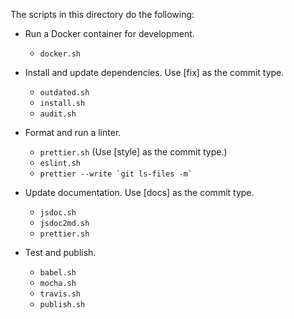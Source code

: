 The scripts in this directory do the following:

- Run a Docker container for development.

  - `docker.sh`

- Install and update dependencies. Use [fix] as the commit type.

  - `outdated.sh`
  - `install.sh`
  - `audit.sh`

- Format and run a linter.

  - `prettier.sh` (Use [style] as the commit type.)
  - `eslint.sh`
  - `` prettier --write `git ls-files -m` ``

- Update documentation. Use [docs] as the commit type.

  - `jsdoc.sh`
  - `jsdoc2md.sh`
  - `prettier.sh`

- Test and publish.

  - `babel.sh`
  - `mocha.sh`
  - `travis.sh`
  - `publish.sh`
